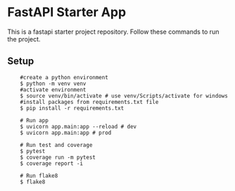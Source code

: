 # FastAPI Starter App

This is a fastapi starter project repository.
Follow these commands to run the project.

## Setup

```shell
    #create a python environment
    $ python -m venv venv
    #activate environment
    $ source venv/bin/activate # use venv/Scripts/activate for windows
    #install packages from requirements.txt file
    $ pip install -r requirements.txt

    # Run app
    $ uvicorn app.main:app --reload # dev
    $ uvicorn app.main:app # prod

    # Run test and coverage
    $ pytest
    $ coverage run -m pytest
    $ coverage report -i

    # Run flake8
    $ flake8

```
